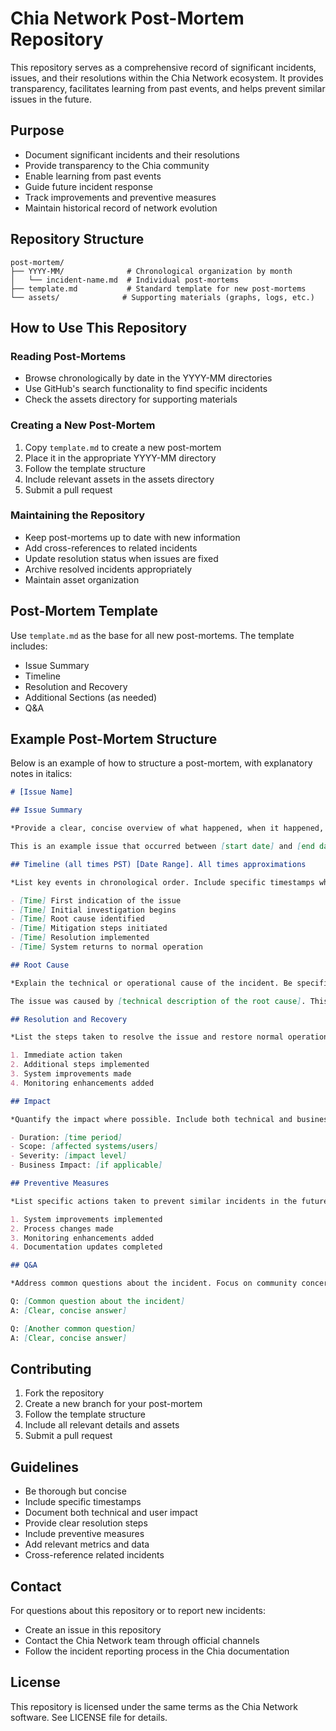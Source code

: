 # Chia Network Post-Mortem Repository

This repository serves as a comprehensive record of significant incidents, issues, and their resolutions within the Chia Network ecosystem. It provides transparency, facilitates learning from past events, and helps prevent similar issues in the future.

## Purpose

- Document significant incidents and their resolutions
- Provide transparency to the Chia community
- Enable learning from past events
- Guide future incident response
- Track improvements and preventive measures
- Maintain historical record of network evolution

## Repository Structure

```
post-mortem/
├── YYYY-MM/              # Chronological organization by month
│   └── incident-name.md  # Individual post-mortems
├── template.md           # Standard template for new post-mortems
└── assets/              # Supporting materials (graphs, logs, etc.)
```

## How to Use This Repository

### Reading Post-Mortems
- Browse chronologically by date in the YYYY-MM directories
- Use GitHub's search functionality to find specific incidents
- Check the assets directory for supporting materials

### Creating a New Post-Mortem
1. Copy `template.md` to create a new post-mortem
2. Place it in the appropriate YYYY-MM directory
3. Follow the template structure
4. Include relevant assets in the assets directory
5. Submit a pull request

### Maintaining the Repository
- Keep post-mortems up to date with new information
- Add cross-references to related incidents
- Update resolution status when issues are fixed
- Archive resolved incidents appropriately
- Maintain asset organization

## Post-Mortem Template

Use `template.md` as the base for all new post-mortems. The template includes:
- Issue Summary
- Timeline
- Resolution and Recovery
- Additional Sections (as needed)
- Q&A

## Example Post-Mortem Structure

Below is an example of how to structure a post-mortem, with explanatory notes in italics:

```markdown
# [Issue Name]

## Issue Summary

*Provide a clear, concise overview of what happened, when it happened, and its impact. Include relevant metrics and scope.*

This is an example issue that occurred between [start date] and [end date]. The incident affected [scope of impact] and resulted in [primary consequences].

## Timeline (all times PST) [Date Range]. All times approximations

*List key events in chronological order. Include specific timestamps when available. Note that times are approximate unless exact.*

- [Time] First indication of the issue
- [Time] Initial investigation begins
- [Time] Root cause identified
- [Time] Mitigation steps initiated
- [Time] Resolution implemented
- [Time] System returns to normal operation

## Root Cause

*Explain the technical or operational cause of the incident. Be specific but avoid unnecessary technical details.*

The issue was caused by [technical description of the root cause]. This led to [specific consequences].

## Resolution and Recovery

*List the steps taken to resolve the issue and restore normal operation. Include both immediate actions and long-term fixes.*

1. Immediate action taken
2. Additional steps implemented
3. System improvements made
4. Monitoring enhancements added

## Impact

*Quantify the impact where possible. Include both technical and business impact.*

- Duration: [time period]
- Scope: [affected systems/users]
- Severity: [impact level]
- Business Impact: [if applicable]

## Preventive Measures

*List specific actions taken to prevent similar incidents in the future.*

1. System improvements implemented
2. Process changes made
3. Monitoring enhancements added
4. Documentation updates completed

## Q&A

*Address common questions about the incident. Focus on community concerns and technical details.*

Q: [Common question about the incident]
A: [Clear, concise answer]

Q: [Another common question]
A: [Clear, concise answer]
```

## Contributing

1. Fork the repository
2. Create a new branch for your post-mortem
3. Follow the template structure
4. Include all relevant details and assets
5. Submit a pull request

## Guidelines

- Be thorough but concise
- Include specific timestamps
- Document both technical and user impact
- Provide clear resolution steps
- Include preventive measures
- Add relevant metrics and data
- Cross-reference related incidents

## Contact

For questions about this repository or to report new incidents:
- Create an issue in this repository
- Contact the Chia Network team through official channels
- Follow the incident reporting process in the Chia documentation

## License

This repository is licensed under the same terms as the Chia Network software. See LICENSE file for details.
